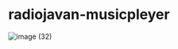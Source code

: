 # radiojavan-musicpleyer

![image (32)](https://github.com/user-attachments/assets/b00299f8-b983-4b78-874d-4a30413e194a)
